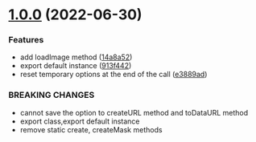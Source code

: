 # [1.0.0](https://github.com/xg4/text2image/compare/v0.3.3...v1.0.0) (2022-06-30)

### Features

- add loadImage method ([14a8a52](https://github.com/xg4/text2image/commit/14a8a52c4cd5aebd027fb8c72a9d6587fb182411))
- export default instance ([913f442](https://github.com/xg4/text2image/commit/913f4426fac4fdb9c2f68e48b6e8aa531445d146))
- reset temporary options at the end of the call ([e3889ad](https://github.com/xg4/text2image/commit/e3889adf0d7e8be57f6978ff84904fd2fb81dc75))

### BREAKING CHANGES

- cannot save the option to createURL method and toDataURL method
- export class,export default instance
- remove static create, createMask methods
